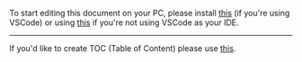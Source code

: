 To start editing this document on your PC, please install [this](https://marketplace.visualstudio.com/items?itemName=yzhang.markdown-all-in-one) (if you're using VSCode) or using [this](https://stackedit.io/app#) if you're not using VSCode as your IDE.

---

If you'd like to create TOC (Table of Content) please use [this](https://ecotrust-canada.github.io/markdown-toc/).
